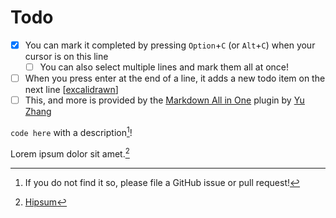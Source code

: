 # Todo

- [x] You can mark it completed by pressing `Option`+`C` (or `Alt`+`C`) when your cursor is on this line
  - [ ] You can also select multiple lines and mark them all at once!
- [ ] When you press enter at the end of a line, it adds a new todo item on the next line [[excalidrawn]]
- [ ] This, and more is provided by the [Markdown All in One](https://marketplace.visualstudio.com/items?itemName=yzhang.markdown-all-in-one) plugin by [Yu Zhang](https://github.com/yzhang-gh)

`code here` with a description[^quality]!

Lorem ipsum dolor sit amet.[^hipsum]

[^quality]: If you do not find it so, please file a GitHub issue or pull request!
[^hipsum]: [Hipsum](https://hipsum.co/)

[//begin]: # "Autogenerated link references for markdown compatibility"
[excalidrawn]: excalidrawn "Excalidrawn"
[//end]: # "Autogenerated link references"